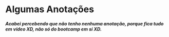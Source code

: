 # Algumas Anotações

##### Acabei percebendo que não tenho nenhuma _anotação_, porque fica tudo em vídeo XD, não só do bootcamp em si XD.
